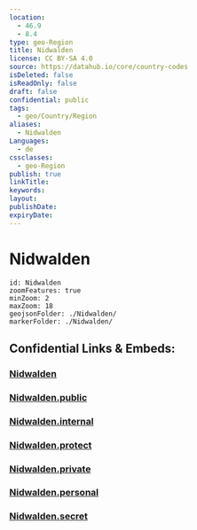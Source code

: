 ```yaml
---
location:
  - 46.9
  - 8.4
type: geo-Region
title: Nidwalden
license: CC BY-SA 4.0
source: https://datahub.io/core/country-codes
isDeleted: false
isReadOnly: false
draft: false
confidential: public
tags:
  - geo/Country/Region
aliases:
  - Nidwalden
Languages:
  - de
cssclasses:
  - geo-Region
publish: true
linkTitle:
keywords:
layout:
publishDate:
expiryDate:
---
```


# Nidwalden

```leaflet
id: Nidwalden
zoomFeatures: true 
minZoom: 2 
maxZoom: 18
geojsonFolder: ./Nidwalden/
markerFolder: ./Nidwalden/
```


## Confidential Links & Embeds: 

### [Nidwalden](/_Standards/Earth/Continent/Europe/Europe~Central/Switzerland/Switzerland~Cantons/Nidwalden.md) 

### [Nidwalden.public](/_public/Earth/Continent/Europe/Europe~Central/Switzerland/Switzerland~Cantons/Nidwalden.public.md) 

### [Nidwalden.internal](/_internal/Earth/Continent/Europe/Europe~Central/Switzerland/Switzerland~Cantons/Nidwalden.internal.md) 

### [Nidwalden.protect](/_protect/Earth/Continent/Europe/Europe~Central/Switzerland/Switzerland~Cantons/Nidwalden.protect.md) 

### [Nidwalden.private](/_private/Earth/Continent/Europe/Europe~Central/Switzerland/Switzerland~Cantons/Nidwalden.private.md) 

### [Nidwalden.personal](/_personal/Earth/Continent/Europe/Europe~Central/Switzerland/Switzerland~Cantons/Nidwalden.personal.md) 

### [Nidwalden.secret](/_secret/Earth/Continent/Europe/Europe~Central/Switzerland/Switzerland~Cantons/Nidwalden.secret.md)

